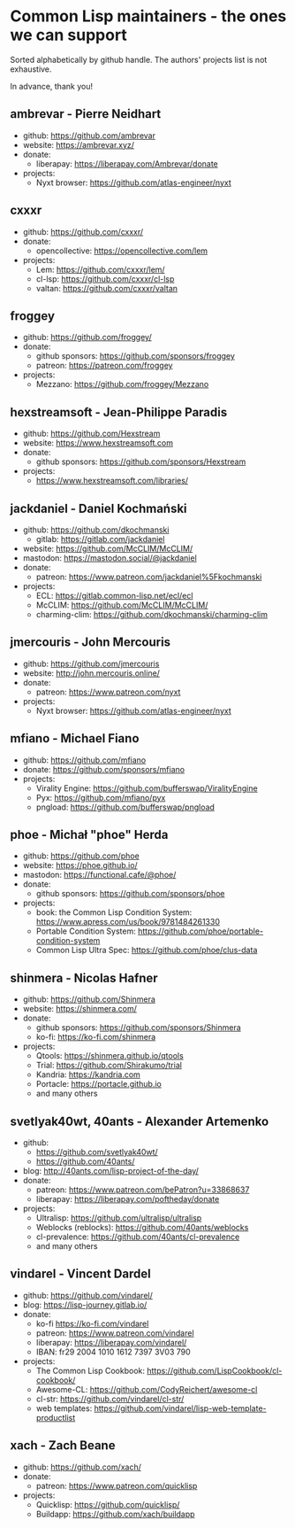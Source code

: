 # Common Lisp maintainers - the ones we can support

Sorted alphabetically by github handle. The authors' projects list is not exhaustive.

In advance, thank you!


## ambrevar - Pierre Neidhart

- github: https://github.com/ambrevar
- website: https://ambrevar.xyz/
- donate:
  - liberapay: https://liberapay.com/Ambrevar/donate
- projects:
  - Nyxt browser: https://github.com/atlas-engineer/nyxt

## cxxxr

- github: https://github.com/cxxxr/
- donate:
  - opencollective: https://opencollective.com/lem
- projects:
  - Lem: https://github.com/cxxxr/lem/
  - cl-lsp: https://github.com/cxxxr/cl-lsp
  - valtan: https://github.com/cxxxr/valtan

## froggey

- github: https://github.com/froggey/
- donate:
  - github sponsors: https://github.com/sponsors/froggey
  - patreon: https://patreon.com/froggey
- projects:
  - Mezzano: https://github.com/froggey/Mezzano

## hexstreamsoft - Jean-Philippe Paradis

- github: https://github.com/Hexstream
- website: https://www.hexstreamsoft.com
- donate:
  - github sponsors: https://github.com/sponsors/Hexstream
- projects:
  - https://www.hexstreamsoft.com/libraries/

## jackdaniel - Daniel Kochmański

- github: https://github.com/dkochmanski
  - gitlab: https://gitlab.com/jackdaniel
- website: https://github.com/McCLIM/McCLIM/
- mastodon: https://mastodon.social/@jackdaniel
- donate:
  - patreon: https://www.patreon.com/jackdaniel%5Fkochmanski
- projects:
  - ECL: https://gitlab.common-lisp.net/ecl/ecl
  - McCLIM: https://github.com/McCLIM/McCLIM/
  - charming-clim: https://github.com/dkochmanski/charming-clim

## jmercouris - John Mercouris

- github: https://github.com/jmercouris
- website: http://john.mercouris.online/
- donate:
  - patreon: https://www.patreon.com/nyxt
- projects:
  - Nyxt browser: https://github.com/atlas-engineer/nyxt

## mfiano - Michael Fiano

- github: https://github.com/mfiano
- donate: https://github.com/sponsors/mfiano
- projects:
  - Virality Engine: https://github.com/bufferswap/ViralityEngine
  - Pyx: https://github.com/mfiano/pyx
  - pngload: https://github.com/bufferswap/pngload

## phoe - Michał "phoe" Herda

- github: https://github.com/phoe
- website: https://phoe.github.io/
- mastodon: https://functional.cafe/@phoe/
- donate:
  - github sponsors: https://github.com/sponsors/phoe
- projects:
  - book: the Common Lisp Condition System: https://www.apress.com/us/book/9781484261330
  - Portable Condition System: https://github.com/phoe/portable-condition-system
  - Common Lisp Ultra Spec: https://github.com/phoe/clus-data

## shinmera - Nicolas Hafner

- github: https://github.com/Shinmera
- website: https://shinmera.com/
- donate:
  - github sponsors: https://github.com/sponsors/Shinmera
  - ko-fi: https://ko-fi.com/shinmera
- projects:
  - Qtools: https://shinmera.github.io/qtools
  - Trial: https://github.com/Shirakumo/trial
  - Kandria: https://kandria.com
  - Portacle: https://portacle.github.io
  - and many others

## svetlyak40wt, 40ants - Alexander Artemenko

- github:
  - https://github.com/svetlyak40wt/
  - https://github.com/40ants/
- blog: http://40ants.com/lisp-project-of-the-day/
- donate:
  - patreon: https://www.patreon.com/bePatron?u=33868637
  - liberapay: https://liberapay.com/poftheday/donate
- projects:
  - Ultralisp: https://github.com/ultralisp/ultralisp
  - Weblocks (reblocks): https://github.com/40ants/weblocks
  - cl-prevalence: https://github.com/40ants/cl-prevalence
  - and many others

## vindarel - Vincent Dardel

- github: https://github.com/vindarel/
- blog: https://lisp-journey.gitlab.io/
- donate:
  - ko-fi https://ko-fi.com/vindarel
  - patreon: https://www.patreon.com/vindarel
  - liberapay: https://liberapay.com/vindarel/
  - IBAN: fr29 2004 1010 1612 7397 3V03 790
- projects:
  - The Common Lisp Cookbook: https://github.com/LispCookbook/cl-cookbook/
  - Awesome-CL: https://github.com/CodyReichert/awesome-cl
  - cl-str: https://github.com/vindarel/cl-str/
  - web templates: https://github.com/vindarel/lisp-web-template-productlist

## xach - Zach Beane

- github: https://github.com/xach/
- donate:
  - patreon: https://www.patreon.com/quicklisp
- projects:
  - Quicklisp: https://github.com/quicklisp/
  - Buildapp: https://github.com/xach/buildapp
